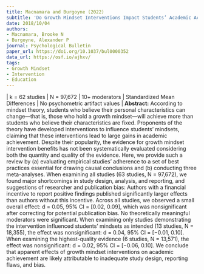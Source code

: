 ```yaml
---
title: Macnamara and Burgoyne (2022)
subtitle: 'Do Growth Mindset Interventions Impact Students’ Academic Achievement? A Systematic Review and Meta-Analysis with Recommendations for Best Practices'
date: 2018/10/04
authors:
- Macnamara, Brooke N
- Burgoyne, Alexander P
journal: Psychological Bulletin
paper_url: https://doi.org/10.1037/bul0000352
data_url: https://osf.io/ajhxv/
tags:
- Growth Mindset
- Intervention
- Education
---
```

| k = 62 studies | N = 97,672 | 10+ moderators | Standardized Mean Differences | No psychometric artifact values | **Abstract:** According to mindset theory, students who believe their personal characteristics can change—that is, those who hold a growth mindset—will achieve more than students who believe their characteristics are fixed. Proponents of the theory have developed interventions to influence students’ mindsets, claiming that these interventions lead to large gains in academic achievement. Despite their popularity, the evidence for growth mindset intervention benefits has not been systematically evaluated considering both the quantity and quality of the evidence. Here, we provide such a review by (a) evaluating empirical studies’ adherence to a set of best practices essential for drawing causal conclusions and (b) conducting three meta-analyses. When examining all studies (63 studies, N = 97,672), we found major shortcomings in study design, analysis, and reporting, and suggestions of researcher and publication bias: Authors with a financial incentive to report positive findings published significantly larger effects than authors without this incentive. Across all studies, we observed a small overall effect: d = 0.05, 95% CI = [0.02, 0.09], which was nonsignificant after correcting for potential publication bias. No theoretically meaningful moderators were significant. When examining only studies demonstrating the intervention influenced students’ mindsets as intended (13 studies, N = 18,355), the effect was nonsignificant: d = 0.04, 95% CI = [−0.01, 0.10]. When examining the highest-quality evidence (6 studies, N = 13,571), the effect was nonsignificant: d = 0.02, 95% CI = [−0.06, 0.10]. We conclude that apparent effects of growth mindset interventions on academic achievement are likely attributable to inadequate study design, reporting flaws, and bias.
